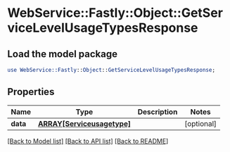 # WebService::Fastly::Object::GetServiceLevelUsageTypesResponse

## Load the model package
```perl
use WebService::Fastly::Object::GetServiceLevelUsageTypesResponse;
```

## Properties
Name | Type | Description | Notes
------------ | ------------- | ------------- | -------------
**data** | [**ARRAY[Serviceusagetype]**](Serviceusagetype.md) |  | [optional] 

[[Back to Model list]](../README.md#documentation-for-models) [[Back to API list]](../README.md#documentation-for-api-endpoints) [[Back to README]](../README.md)


